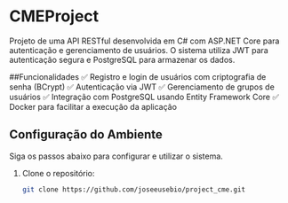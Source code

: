 # CMEProject

Projeto de uma API RESTful desenvolvida em C# com ASP.NET Core para autenticação e gerenciamento de usuários. O sistema utiliza JWT para autenticação segura e PostgreSQL para armazenar os dados.

##Funcionalidades
✅ Registro e login de usuários com criptografia de senha (BCrypt)
✅ Autenticação via JWT
✅ Gerenciamento de grupos de usuários
✅ Integração com PostgreSQL usando Entity Framework Core
✅ Docker para facilitar a execução da aplicação

## Configuração do Ambiente

Siga os passos abaixo para configurar e utilizar o sistema.
1. Clone o repositório:
    ```bash
    git clone https://github.com/joseeusebio/project_cme.git
    ```
